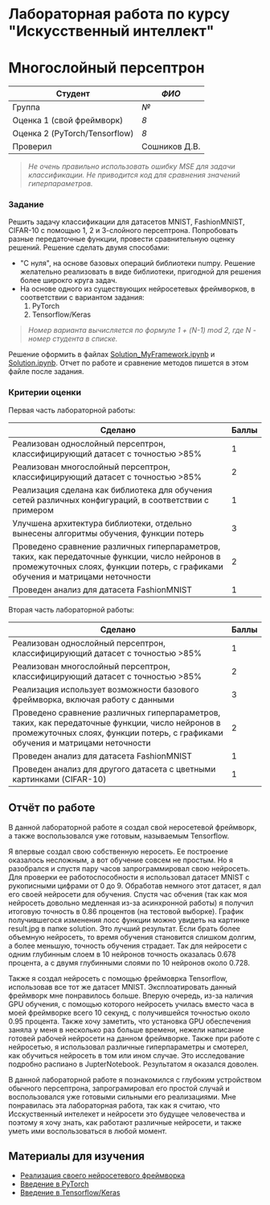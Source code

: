 # Лабораторная работа по курсу "Искусственный интеллект"
# Многослойный персептрон

| Студент | *ФИО* |
|------|------|
| Группа  | *№* |
| Оценка 1 (свой фреймворк) | *8* |
| Оценка 2 (PyTorch/Tensorflow) | *8* |
| Проверил | Сошников Д.В. |

> *Не очень правильно использовать ошибку MSE для задачи классификации. Не приводится код для сравнения значений гиперпараметров.*
### Задание

Решить задачу классификации для датасетов MNIST, FashionMNIST, CIFAR-10 с помощью 1, 2 и 3-слойного персептрона. Попробовать разные передаточные функции, провести сравнительную оценку решений. Решение сделать двумя способами:
* "С нуля", на основе базовых операций библиотеки numpy. Решение желательно реализовать в виде библиотеки, пригодной для решения более широкго круга задач.
* На основе одного из существующих нейросетевых фреймворков, в соответствии с вариантом задания:
   1. PyTorch
   1. Tensorflow/Keras

> *Номер варианта вычисляется по формуле 1 + (N-1) mod 2, где N - номер студента в списке.*

Решение оформить в файлах [Solution_MyFramework.ipynb](Solution_MyFramework.ipynb) и [Solution.ipynb](Solution.ipynb). 
Отчет по работе и сравнение методов пишется в этом файле после задания.
### Критерии оценки

Первая часть лабораторной работы:

| Сделано | Баллы |
|---------|-------|
| Реализован однослойный персептрон, классифицирующий датасет с точностью >85% | 1 |
| Реализован многослойный персептрон, классифицирующий датасет с точностью >85% | 2 |
| Реализация сделана как библиотека для обучения сетей различных конфигураций, в соответствии с примером | 1 |
| Улучшена архитектура библиотеки, отдельно вынесены алгоритмы обучения, функции потерь | 3 |
| Проведено сравнение различных гиперпараметров, таких, как передаточные функции, число нейронов в промежуточных слоях, функции потерь, с графиками обучения и матрицами неточности | 2 |
| Проведен анализ для датасета FashionMNIST | 1 |

Вторая часть лабораторной работы:

| Сделано | Баллы |
|---------|-------|
| Реализован однослойный персептрон, классифицирующий датасет с точностью >85% | 1 |
| Реализован многослойный персептрон, классифицирующий датасет с точностью >85% | 2 |
| Реализация использует возможности базового фреймворка, включая работу с данными | 3 |
| Проведено сравнение различных гиперпараметров, таких, как передаточные функции, число нейронов в промежуточных слоях, функции потерь, с графиками обучения и матрицами неточности | 2 |
| Проведен анализ для датасета FashionMNIST | 1 |
| Проведен анализ для другого датасета с цветными картинками (CIFAR-10) | 1 |

## Отчёт по работе

В данной лабораторной работе я создал свой неросетевой фреймворк, а также воспользовался уже готовым, называемым Tensorflow. 

Я впервые создал свою собственную неросеть. Ее построение оказалось несложным, а вот обучение совсем не простым. Но я разобрался и спустя пару часов запрограммировал свою нейросеть. Для проверки ее работоспособности я использовал датасет MNIST с рукописными цифрами от 0 до 9. Обработав немного этот датасет, я дал его своей нейросети для обучения. Спустя час обчения (так как моя нейросеть довольно медленная из-за асинхронной работы) я получил итоговую точность в 0.86 процентов (на тестовой выборке). График получившегося изменения лосс функции можно увидеть на картинке result.jpg в папке solution. Это лучший результат. Если брать более объемную нейросеть, то время обучения становится слишком долгим, а более меньшую, точность обучения страдает. Так для нейросети с одним глубинным слоем в 10 нейронов точность оказалась 0.678 процента, а с двумя глубинными слоями по 10 нейронов около 0.728.  

Также я создал нейросеть с помощью фреймоврка Tensorflow, использовав все тот же датасет MNIST. Эксплоатировать данный фреймворк мне понравилось больше. Вперую очередь, из-за наличия GPU обучения, с помощью которого нейросеть училась вместо часа в моей фреймворке всего 10 секунд, с получившейся точностью около 0.95 процента. Также хочу заметить, что установка GPU обеспечения заняла у меня в несколько раз больше времени, нежели написание готовей рабочей нейросети на данном фреймворке. Также при работе с нейросетью, я использовал различные гиперпараметры и смотерел, как обучиться нейросеть в том или ином случае. Это исследование подробно распиано в JupterNotebook. Результатом я оказался доволен. 

В данной лабораторной работе я познакомился с глубоким устройством обычного персептрона, запрограмировал его простой случай и воспользовался уже готовыми сильными его реализациями. Мне понравилась эта лабораторная работа, так как я считаю, что Исскуственный интелекет и нейросети это будущее человечества и поэтому я хочу знать, как работают различные нейросети, и также уметь ими воспользоваться в любой момент. 

## Материалы для изучения

 * [Реализация своего нейросетевого фреймворка](https://github.com/shwars/NeuroWorkshop/blob/master/Notebooks/IntroMyFw.ipynb)
 * [Введение в PyTorch](https://github.com/shwars/NeuroWorkshop/blob/master/Notebooks/IntroPyTorch.ipynb)
 * [Введение в Tensorflow/Keras](https://github.com/shwars/NeuroWorkshop/blob/master/Notebooks/IntroKerasTF.ipynb)
